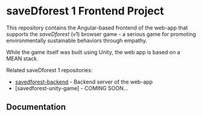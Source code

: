 # saveDforest 1 Frontend Project

This repository contains the Angular-based frontend of the web-app that supports the *saveDforest* (v1) browser game - a serious game for promoting environmentally sustainable behaviors through empathy. 

While the game itself was built using Unity, the web app is based on a MEAN stack.

Related saveDforest 1 repositories: 
- [savedforest-backend](https://github.com/ricardosantosfc/savedforest-backend-public) - Backend server of the web-app
- [savedforest-unity-game] - COMING SOON...
  
## Documentation
